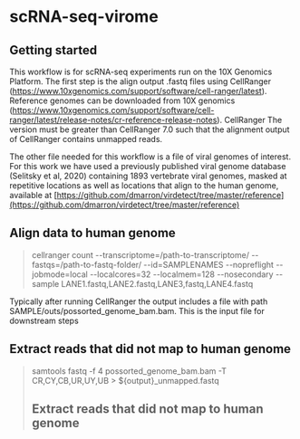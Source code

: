 # scRNA-seq-virome

## Getting started
This workflow is for scRNA-seq experiments run on the 10X Genomics Platform. The first step is the align output .fastq files using CellRanger (https://www.10xgenomics.com/support/software/cell-ranger/latest). Reference genomes can be downloaded from 10X genomics (https://www.10xgenomics.com/support/software/cell-ranger/latest/release-notes/cr-reference-release-notes). CellRanger The version must be greater than CellRanger 7.0 such that the alignment output of CellRanger contains unmapped reads.

The other file needed for this workflow is a file of viral genomes of interest. For this work we have used a previously published viral genome database (Selitsky et al, 2020) containing 1893 vertebrate viral genomes, masked at repetitive locations as well as locations that align to the human genome, available at [https://github.com/dmarron/virdetect/tree/master/reference](https://github.com/dmarron/virdetect/tree/master/reference)

## Align data to human genome
> cellranger count --transcriptome=/path-to-transcriptome/ --fastqs=/path-to-fastq-folder/ --id=SAMPLENAMES --nopreflight --jobmode=local --localcores=32 --localmem=128 --nosecondary --sample LANE1.fastq,LANE2.fastq,LANE3,fastq,LANE4.fastq
>
Typically after running CellRanger the output includes a file with path SAMPLE/outs/possorted_genome_bam.bam. This is the input file for downstream steps

## Extract reads that did not map to human genome
> samtools fastq -f 4 possorted_genome_bam.bam -T CR,CY,CB,UR,UY,UB > ${output}_unmapped.fastq
>
> 
> ## Extract reads that did not map to human genome
